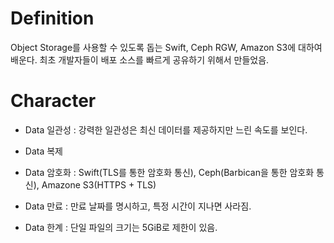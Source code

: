 # Definition 

Object Storage를 사용할 수 있도록 돕는 Swift, Ceph RGW, Amazon S3에 대하여 배운다. 
최초 개발자들이 배포 소스를 빠르게 공유하기 위해서 만들었음. 

# Character 

* Data 일관성 : 강력한 일관성은 최신 데이터를 제공하지만 느린 속도를 보인다. 

* Data 복제

* Data 암호화 : Swift(TLS를 통한 암호화 통신), Ceph(Barbican을 통한 암호화 통신), Amazone S3(HTTPS + TLS)

* Data 만료 : 만료 날짜를 명시하고, 특정 시간이 지나면 사라짐. 

* Data 한계 : 단일 파일의 크기는 5GiB로 제한이 있음. 


